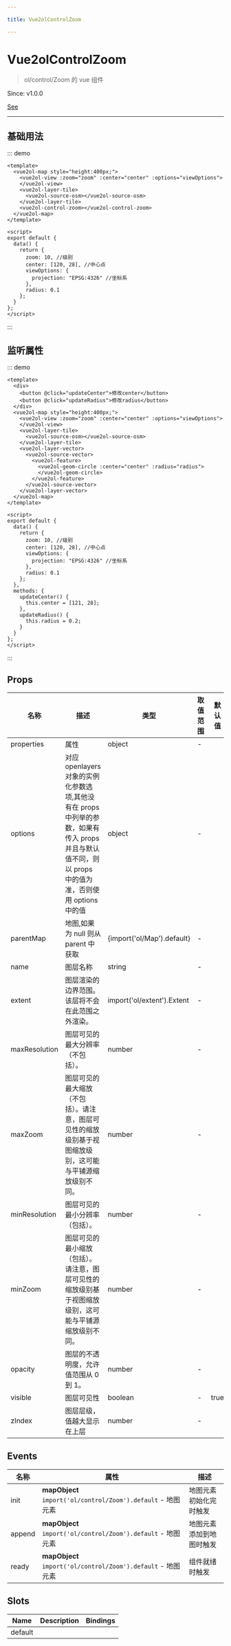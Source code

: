 ```yaml
---

title: Vue2olControlZoom

---
```


# Vue2olControlZoom

> ol/control/Zoom 的 vue 组件

Since: v1.0.0

[See](https://openlayers.org/en/latest/apidoc/module-ol_control_Zoom-Zoom.html)

---

## 基础用法

::: demo

```vue
<template>
  <vue2ol-map style="height:400px;">
    <vue2ol-view :zoom="zoom" :center="center" :options="viewOptions">
    </vue2ol-view>
    <vue2ol-layer-tile>
      <vue2ol-source-osm></vue2ol-source-osm>
    </vue2ol-layer-tile>
    <vue2ol-control-zoom></vue2ol-control-zoom>
  </vue2ol-map>
</template>

<script>
export default {
  data() {
    return {
      zoom: 10, //级别
      center: [120, 28], //中心点
      viewOptions: {
        projection: "EPSG:4326" //坐标系
      },
      radius: 0.1
    };
  }
};
</script>
```

:::

## 监听属性

::: demo

```vue
<template>
  <div>
    <button @click="updateCenter">修改center</button>
    <button @click="updateRadius">修改radius</button>
  </div>
  <vue2ol-map style="height:400px;">
    <vue2ol-view :zoom="zoom" :center="center" :options="viewOptions">
    </vue2ol-view>
    <vue2ol-layer-tile>
      <vue2ol-source-osm></vue2ol-source-osm>
    </vue2ol-layer-tile>
    <vue2ol-layer-vector>
      <vue2ol-source-vector>
        <vue2ol-feature>
          <vue2ol-geom-circle :center="center" :radius="radius">
          </vue2ol-geom-circle>
        </vue2ol-feature>
      </vue2ol-source-vector>
    </vue2ol-layer-vector>
  </vue2ol-map>
</template>

<script>
export default {
  data() {
    return {
      zoom: 10, //级别
      center: [120, 28], //中心点
      viewOptions: {
        projection: "EPSG:4326" //坐标系
      },
      radius: 0.1
    };
  },
  methods: {
    updateCenter() {
      this.center = [121, 28];
    },
    updateRadius() {
      this.radius = 0.2;
    }
  }
};
</script>
```

:::

## Props

| 名称          | 描述                                                                                                                                                  | 类型                       | 取值范围 | 默认值 |
| ------------- | ----------------------------------------------------------------------------------------------------------------------------------------------------- | -------------------------- | -------- | ------ |
| properties    | 属性                                                                                                                                                  | object                     | -        |        |
| options       | 对应 openlayers 对象的实例化参数选项,其他没有在 props 中列举的参数，如果有传入 props 并且与默认值不同，则以 props 中的值为准，否则使用 options 中的值 | object                     | -        |        |
| parentMap     | 地图,如果为 null 则从 parent 中获取                                                                                                                   | {import('ol/Map').default} | -        |        |
| name          | 图层名称                                                                                                                                              | string                     | -        |        |
| extent        | 图层渲染的边界范围。该层将不会在此范围之外渲染。                                                                                                      | import('ol/extent').Extent | -        |        |
| maxResolution | 图层可见的最大分辨率（不包括）。                                                                                                                      | number                     | -        |        |
| maxZoom       | 图层可见的最大缩放（不包括）。请注意，图层可见性的缩放级别基于视图缩放级别，这可能与平铺源缩放级别不同。                                              | number                     | -        |        |
| minResolution | 图层可见的最小分辨率（包括）。                                                                                                                        | number                     | -        |        |
| minZoom       | 图层可见的最小缩放（包括）。请注意，图层可见性的缩放级别基于视图缩放级别，这可能与平铺源缩放级别不同。                                                | number                     | -        |        |
| opacity       | 图层的不透明度，允许值范围从 0 到 1。                                                                                                                 | number                     | -        |        |
| visible       | 图层可见性                                                                                                                                            | boolean                    | -        | true   |
| zIndex        | 图层层级，值越大显示在上层                                                                                                                            | number                     | -        |        |

## Events

| 名称   | 属性                                                         | 描述                     |
| ------ | ------------------------------------------------------------ | ------------------------ |
| init   | **mapObject** `import('ol/control/Zoom').default` - 地图元素 | 地图元素初始化完时触发   |
| append | **mapObject** `import('ol/control/Zoom').default` - 地图元素 | 地图元素添加到地图时触发 |
| ready  | **mapObject** `import('ol/control/Zoom').default` - 地图元素 | 组件就绪时触发           |

## Slots

| Name    | Description | Bindings |
| ------- | ----------- | -------- |
| default |             |          |
